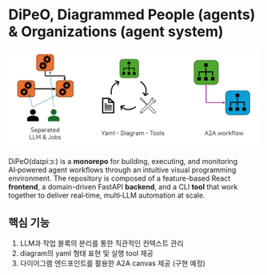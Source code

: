 # DiPeO, Diagrammed People (agents) & Organizations (agent system)
![image info](/image.png)

DiPeO(daɪpiːɔː) is a **monorepo** for building, executing, and monitoring AI‑powered agent workflows through an intuitive visual programming environment. The repository is composed of a feature-based React **frontend**, a domain-driven FastAPI **backend**, and a CLI **tool** that work together to deliver real‑time, multi‑LLM automation at scale.

## 핵심 기능

1. LLM과 작업 블록의 분리를 통한 직관적인 컨텍스트 관리
2. diagram의 yaml 형태 표현 및 실행 tool 제공
3. 다이어그램 엔드포인트를 활용한 A2A canvas 제공 (구현 예정)


